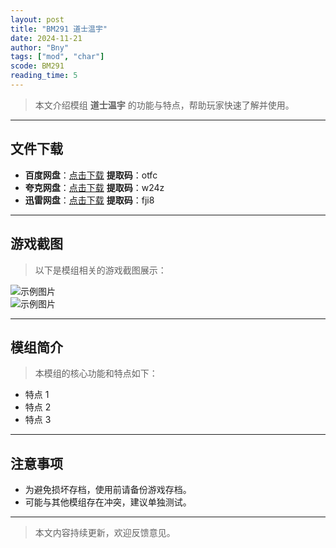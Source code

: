 ```yaml
---
layout: post
title: "BM291 道士温宇"
date: 2024-11-21
author: "Bny"
tags: ["mod", "char"]
scode: BM291
reading_time: 5
---
```


> 本文介绍模组 **道士温宇** 的功能与特点，帮助玩家快速了解并使用。

---





## 文件下载
- **百度网盘**：[点击下载](https://pan.baidu.com/s/19pVSD54lyOfDNCRepANGHQ?pwd=otfc)  **提取码**：otfc  
- **夸克网盘**：[点击下载](https://pan.quark.cn/s/8df27c0f4bb4?pwd=w24z)  **提取码**：w24z  
- **迅雷网盘**：[点击下载](https://pan.xunlei.com/s/VOCCbSVsS4iu4xk2rPgfRkQDA1?pwd=fji8)  **提取码**：fji8  

---

## 游戏截图
> 以下是模组相关的游戏截图展示：

![示例图片](https://example.com/screenshot1.jpg)  
![示例图片](https://example.com/screenshot2.jpg)

---

## 模组简介
> 本模组的核心功能和特点如下：
- 特点 1
- 特点 2
- 特点 3

---

## 注意事项
- 为避免损坏存档，使用前请备份游戏存档。
- 可能与其他模组存在冲突，建议单独测试。

---

> 本文内容持续更新，欢迎反馈意见。
